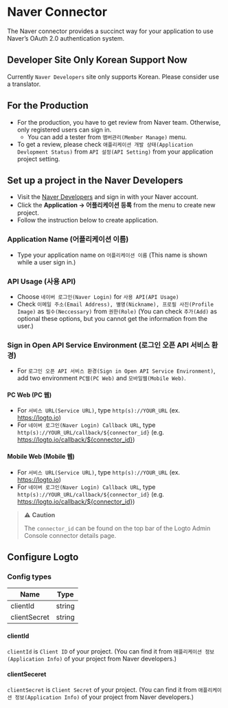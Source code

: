 # Naver Connector

The Naver connector provides a succinct way for your application to use Naver’s OAuth 2.0 authentication system.

## Developer Site Only Korean Support Now
Currently `Naver Developers` site only supports Korean. Please consider use a translator.

## For the Production
- For the production, you have to get review from Naver team. 
Otherwise, only registered users can sign in.
  - You can add a tester from `맴버관리(Member Manage)` menu.
- To get a review, please check `애플리케이션 개발 상태(Application Devlopment Status)` 
from `API 설정(API Setting)` from your application project setting.


## Set up a project in the Naver Developers
- Visit the [Naver Developers](https://developers.naver.com/main/) and sign in with your Naver account.
- Click the **Application -> 어플리케이션 등록** from the menu to create new project.
- Follow the instruction below to create application.

### Application Name (어플리케이션 이름)
- Type your application name on `어플리케이션 이름` (This name is shown while a user sign in.)

### API Usage (사용 API)
- Choose `네이버 로그인(Naver Login)` for `사용 API(API Usage)`
- Check `이메일 주소(Email Address), 별명(Nickname), 프로필 사진(Profile Image)` as `필수(Neccessary)` from `권한(Role)` (You can check `추가(Add)` as optional these options, but you cannot get the information from the user.)

### Sign in Open API Service Environment (로그인 오픈 API 서비스 환경)
- For `로그인 오픈 API 서비스 환경(Sign in Open API Service Environment)`, add two environment `PC웹(PC Web)` and `모바일웹(Mobile Web)`.

#### PC Web (PC 웹)
- For `서비스 URL(Service URL)`, type `http(s)://YOUR_URL` (ex. https://logto.io)
- For `네이버 로그인(Naver Login) Callback URL`, type `http(s)://YOUR_URL/callback/${connector_id}`  (e.g. https://logto.io/callback/${connector_id})

#### Mobile Web (Mobile 웹)
- For `서비스 URL(Service URL)`, type `http(s)://YOUR_URL` (ex. https://logto.io)
- For `네이버 로그인(Naver Login) Callback URL`, type `http(s)://YOUR_URL/callback/${connector_id}`  (e.g. https://logto.io/callback/${connector_id})

> ⚠️ **Caution**
> 
> The `connector_id` can be found on the top bar of the Logto Admin Console connector details page.

## Configure Logto

### Config types

| Name         | Type   |
|--------------|--------|
| clientId     | string |
| clientSecret | string |

#### clientId
`clientId` is `Client ID` of your project.
(You can find it from `애플리케이션 정보(Application Info)` of your project from Naver developers.)

#### clientSeceret
`clientSecret` is `Client Secret` of your project.
(You can find it from `애플리케이션 정보(Application Info)` of your project from Naver developers.)

